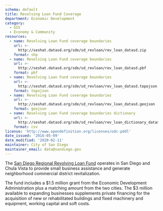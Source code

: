 ```yaml
---
schema: default
title: Revolving Loan Fund Coverage
department: Economic Development
category:
  - GIS
  - Economy & Community
resources:
  - name: Revolving Loan Fund coverage boundaries
    url: >-
      http://seshat.datasd.org/sde/sd_revloan/rev_loan_datasd.zip
    format: shp
  - name: Revolving Loan Fund coverage boundaries
    url: >-
      http://seshat.datasd.org/sde/sd_revloan/rev_loan_datasd.pbf
    format: pbf
  - name: Revolving Loan Fund coverage boundaries
    url: >-
      http://seshat.datasd.org/sde/sd_revloan/rev_loan_datasd.topojson
    format: topojson
  - name: Revolving Loan Fund coverage boundaries
    url: >-
      http://seshat.datasd.org/sde/sd_revloan/rev_loan_datasd.geojson
    format: geojson
  - name: Revolving Loan Fund coverage boundaries dictionary
    url: >-
      http://seshat.datasd.org/sde/sd_revloan/rev_loan_dictionary_datasd.csv
    format: csv
license: 'http://www.opendefinition.org/licenses/odc-pddl'
date_issued: '2016-05-09'
date_modified: '2020-02-11'
maintainer: City of San Diego
maintainer_email: data@sandiego.gov
---
```

The <a href="https://www.sandiego.gov/economic-development/business/financing/" target="_blank" rel="noopener">San Diego Regional Revolving Loan Fund</a> operates in San Diego and Chula Vista to provide small business assistance and generate neighborhood commercial district revitalization.
<!--more-->

The fund includes a $1.5 million grant from the Economic Development Administration plus a matching amount from the two cities. The $3 million available to expanding businesses supplements private financing for the acquisition of new or rehabilitated buildings and fixed machinery and equipment, working capital and soft costs.

